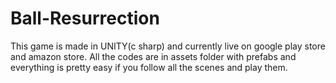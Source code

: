 # Ball-Resurrection
This game is made in UNITY(c sharp) and currently live on google play store and amazon store.
All the codes are in assets folder with prefabs and everything is pretty easy if you follow all the scenes and play them.

